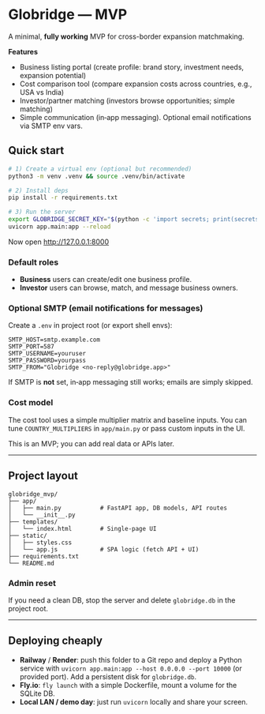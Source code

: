# Globridge — MVP

A minimal, **fully working** MVP for cross-border expansion matchmaking.

**Features**

- Business listing portal (create profile: brand story, investment needs, expansion potential)
- Cost comparison tool (compare expansion costs across countries, e.g., USA vs India)
- Investor/partner matching (investors browse opportunities; simple matching)
- Simple communication (in‑app messaging). Optional email notifications via SMTP env vars.

## Quick start

```bash
# 1) Create a virtual env (optional but recommended)
python3 -m venv .venv && source .venv/bin/activate

# 2) Install deps
pip install -r requirements.txt

# 3) Run the server
export GLOBRIDGE_SECRET_KEY="$(python -c 'import secrets; print(secrets.token_hex(32))')"
uvicorn app.main:app --reload
```

Now open http://127.0.0.1:8000

### Default roles

- **Business** users can create/edit one business profile.
- **Investor** users can browse, match, and message business owners.

### Optional SMTP (email notifications for messages)

Create a `.env` in project root (or export shell envs):

```
SMTP_HOST=smtp.example.com
SMTP_PORT=587
SMTP_USERNAME=youruser
SMTP_PASSWORD=yourpass
SMTP_FROM="Globridge <no-reply@globridge.app>"
```

If SMTP is **not** set, in‑app messaging still works; emails are simply skipped.

### Cost model

The cost tool uses a simple multiplier matrix and baseline inputs. You can tune `COUNTRY_MULTIPLIERS` in `app/main.py` or pass custom inputs in the UI.

This is an MVP; you can add real data or APIs later.

---

## Project layout

```
globridge_mvp/
├── app/
│   ├── main.py           # FastAPI app, DB models, API routes
│   └── __init__.py
├── templates/
│   └── index.html        # Single-page UI
├── static/
│   ├── styles.css
│   └── app.js            # SPA logic (fetch API + UI)
├── requirements.txt
└── README.md
```

### Admin reset

If you need a clean DB, stop the server and delete `globridge.db` in the project root.

---

## Deploying cheaply

- **Railway** / **Render**: push this folder to a Git repo and deploy a Python service with `uvicorn app.main:app --host 0.0.0.0 --port 10000` (or provided port). Add a persistent disk for `globridge.db`.
- **Fly.io**: `fly launch` with a simple Dockerfile, mount a volume for the SQLite DB.
- **Local LAN / demo day**: just run `uvicorn` locally and share your screen.
```